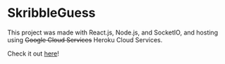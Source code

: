 # SkribbleGuess

This project was made with React.js, Node.js, and SocketIO, and hosting using <s>Google Cloud Services</s> Heroku Cloud Services.

Check it out [here](https://skribbleguess.netlify.app/)!
